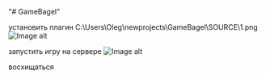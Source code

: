 "# GameBagel"

установить плагин
C:\Users\Oleg\newprojects\GameBagel\SOURCE\1.png
![Image alt](https://github.com/OlegSMI/GameBagel/SOURCE/1.png)

запустить игру на сервере
![Image alt](https://github.com/OlegSMI/GameBagel/SOURCE/2.png)

восхищаться
